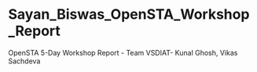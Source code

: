 # Sayan_Biswas_OpenSTA_Workshop_Report
OpenSTA 5-Day Workshop Report - Team VSDIAT- Kunal Ghosh, Vikas Sachdeva

